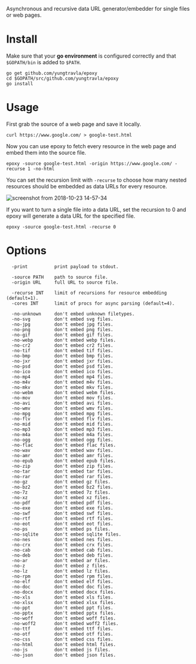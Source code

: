 Asynchronous and recursive data URL generator/embedder for single files or web pages.

# Install

Make sure that your **go environment** is configured correctly and that `$GOPATH/bin` is added to `$PATH`.

```
go get github.com/yungtravla/epoxy
cd $GOPATH/src/github.com/yungtravla/epoxy
go install
```

# Usage

First grab the source of a web page and save it locally.

```
curl https://www.google.com/ > google-test.html
```

Now you can use epoxy to fetch every resource in the web page and embed them into the source file.

```
epoxy -source google-test.html -origin https://www.google.com/ -recurse 1 -no-html
```

You can set the recursion limit with `-recurse` to choose how many nested resources should be embedded as data URLs for every resource.

![screenshot from 2018-10-23 14-57-34](https://user-images.githubusercontent.com/29265684/47336874-c74e2c00-d6d4-11e8-8406-ef5ea430238d.png)

If you want to turn a single file into a data URL, set the recursion to 0 and epoxy will generate a data URL for the specified file.

```
epoxy -source google-test.html -recurse 0
```

# Options

```
  -print          print payload to stdout.

  -source PATH    path to source file.
  -origin URL     full URL to source file.

  -recurse INT    limit of recursions for resource embedding (default=1).
  -cores INT      limit of procs for async parsing (default=4).

  -no-unknown     don't embed unknown filetypes.
  -no-svg         don't embed svg files.
  -no-jpg         don't embed jpg files.
  -no-png         don't embed png files.
  -no-gif         don't embed gif files.
  -no-webp        don't embed webp files.
  -no-cr2         don't embed cr2 files.
  -no-tif         don't embed tif files.
  -no-bmp         don't embed bmp files.
  -no-jxr         don't embed jxr files.
  -no-psd         don't embed psd files.
  -no-ico         don't embed ico files.
  -no-mp4         don't embed mp4 files.
  -no-m4v         don't embed m4v files.
  -no-mkv         don't embed mkv files.
  -no-webm        don't embed webm files.
  -no-mov         don't embed mov files.
  -no-avi         don't embed avi files.
  -no-wmv         don't embed wmv files.
  -no-mpg         don't embed mpg files.
  -no-flv         don't embed flv files.
  -no-mid         don't embed mid files.
  -no-mp3         don't embed mp3 files.
  -no-m4a         don't embed m4a files.
  -no-ogg         don't embed ogg files.
  -no-flac        don't embed flac files.
  -no-wav         don't embed wav files.
  -no-amr         don't embed amr files.
  -no-epub        don't embed epub files.
  -no-zip         don't embed zip files.
  -no-tar         don't embed tar files.
  -no-rar         don't embed rar files.
  -no-gz          don't embed gz files.
  -no-bz2         don't embed bz2 files.
  -no-7z          don't embed 7z files.
  -no-xz          don't embed xz files.
  -no-pdf         don't embed pdf files.
  -no-exe         don't embed exe files.
  -no-swf         don't embed swf files.
  -no-rtf         don't embed rtf files.
  -no-eot         don't embed eot files.
  -no-ps          don't embed ps files.
  -no-sqlite      don't embed sqlite files.
  -no-nes         don't embed nes files.
  -no-crx         don't embed crx files.
  -no-cab         don't embed cab files.
  -no-deb         don't embed deb files.
  -no-ar          don't embed ar files.
  -no-z           don't embed z files.
  -no-lz          don't embed lz files.
  -no-rpm         don't embed rpm files.
  -no-elf         don't embed elf files.
  -no-doc         don't embed doc files.
  -no-docx        don't embed docx files.
  -no-xls         don't embed xls files.
  -no-xlsx        don't embed xlsx files.
  -no-ppt         don't embed ppt files.
  -no-pptx        don't embed pptx files.
  -no-woff        don't embed woff files.
  -no-woff2       don't embed woff2 files.
  -no-ttf         don't embed ttf files.
  -no-otf         don't embed otf files.
  -no-css         don't embed css files.
  -no-html        don't embed html files.
  -no-js          don't embed js files.
  -no-json        don't embed json files.
```
